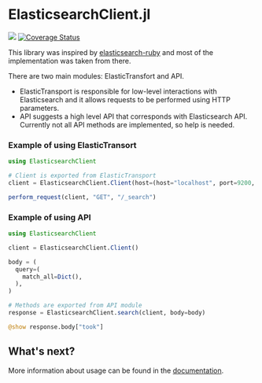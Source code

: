 # ElasticsearchClient.jl
[![](https://img.shields.io/badge/docs-stable-blue.svg)](https://opensesame.github.io/Elasticsearch.jl)
[![Coverage Status](https://coveralls.io/repos/github/OpenSesame/Elasticsearch.jl/badge.svg?branch=main&t=vPHtC7)](https://coveralls.io/github/OpenSesame/Elasticsearch.jl?branch=main)

This library was inspired by [elasticsearch-ruby](https://github.com/elastic/elasticsearch-ruby) and most of the implementation was taken from there.

There are two main modules: ElasticTransfort and API.

- ElasticTransport is responsible for low-level interactions with Elasticsearch and it allows requests to be performed using HTTP parameters.
- API suggests a high level API that corresponds with Elasticsearch API. Currently not all API methods are implemented, so help is needed.

### Example of using ElasticTransort

```julia
using ElasticsearchClient

# Client is exported from ElasticTransport
client = ElasticsearchClient.Client(host=(host="localhost", port=9200, scheme="http"))

perform_request(client, "GET", "/_search")
```

### Example of using API

```julia
using ElasticsearchClient

client = ElasticsearchClient.Client()

body = (
  query=(
    match_all=Dict(),
  ),
)

# Methods are exported from API module
response = ElasticsearchClient.search(client, body=body)

@show response.body["took"]
```

## What's next?

More information about usage can be found in the [documentation](https://opensesame.github.io/Elasticsearch.jl).